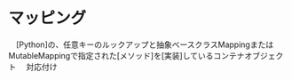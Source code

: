 # マッピング
　[Python]の、任意キーのルックアップと抽象ベースクラスMappingまたはMutableMappingで指定された[メソッド]を[実装]しているコンテナオブジェクト
　対応付け
